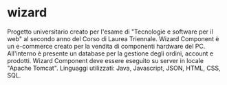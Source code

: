 # wizard
Progetto universitario creato per l'esame di "Tecnologie e software per il web" al secondo anno del Corso di Laurea Triennale. 
Wizard Component è un e-commerce creato per la vendita di componenti hardware del PC.
All'interno è presente un database per la gestione degli ordini, account e prodotti.
Wizard Component deve essere eseguito su server in locale "Apache Tomcat".
Linguaggi utilizzati: Java, Javascript, JSON, HTML, CSS, SQL.

